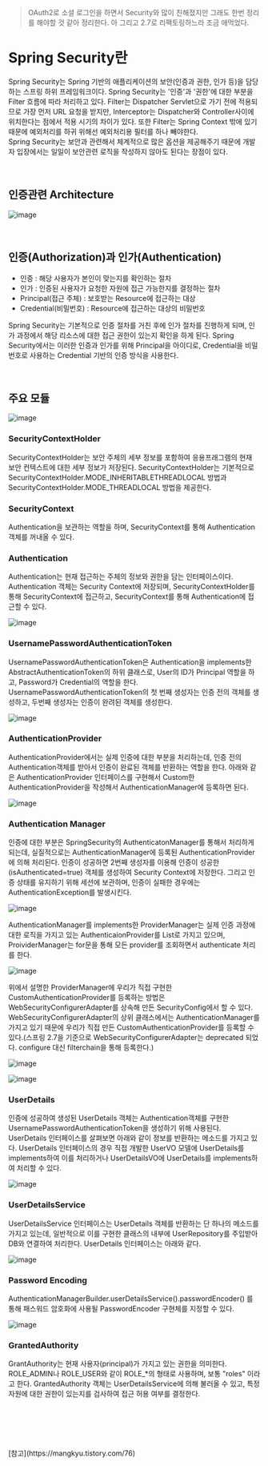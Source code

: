 > OAuth2로 소셜 로그인을 하면서 Security와 많이 친해졌지만 그래도 한번 정리를 해야할 것 같아 정리한다. 아 그리고 2.7로 리팩토링하느라 조금 애먹었다.

# Spring Security란
Spring Security는 Spring 기반의 애플리케이션의 보안(인증과 권한, 인가 등)을 담당하는 스프링 하위 프레임워크이다. Spring Security는 '인증'과 '권한'에 대한 부분을 Filter 흐름에 따라 처리하고 있다. Filter는 Dispatcher Servlet으로 가기 전에 적용되므로 가장 먼저 URL 요청을 받지만, Interceptor는 Dispatcher와 Controller사이에 위치한다는 점에서 적용 시기의 차이가 있다. 또한 Filter는 Spring Context 밖에 있기 때문에 예외처리를 하귀 위해선 예외처리용 필터를 하나 빼야한다.<br>
Spring Security는 보안과 관련해서 체계적으로 많은 옵션을 제공해주기 때문에 개발자 입장에서는 일일이 보안관련 로직을 작성하지 않아도 된다는 장점이 있다.

<br>

## 인증관련 Architecture

![image](https://user-images.githubusercontent.com/74396651/229701389-edf0a699-ef02-4741-b34b-b7a0745eaf9a.png)

<br>

## 인증(Authorization)과 인가(Authentication)
- 인증 : 해당 사용자가 본인이 맞는지를 확인하는 절차
- 인가 : 인증된 사용자가 요청한 자원에 접근 가능한지를 결정하는 절차
- Principal(접근 주체) : 보호받는 Resource에 접근하는 대상
- Credential(비밀번호) : Resource에 접근하는 대상의 비밀번호

Spring Security는 기본적으로 인증 절차를 거친 후에 인가 절차를 진행하게 되며, 인가 과정에서 해당 리소스에 대한 접근 권한이 있는지 확인을 하게 된다. Spring Security에서는 이러한 인증과 인가를 위해 Principal을 아이디로, Credential을 비밀번호로 사용하는 Credential 기반의 인증 방식을 사용한다. 

<br>

## 주요 모듈

![image](https://user-images.githubusercontent.com/74396651/229701970-1490ddb8-7236-42d8-8af4-029e6a930725.png)

### SecurityContextHolder
SecurityContextHolder는 보안 주체의 세부 정보를 포함하여 응용프래그램의 현재 보안 컨텍스트에 대한 세부 정보가 저장된다. SecurityContextHolder는 기본적으로 SecurityContextHolder.MODE_INHERITABLETHREADLOCAL 방법과 SecurityContextHolder.MODE_THREADLOCAL 방법을 제공한다.

 

### SecurityContext
Authentication을 보관하는 역할을 하며, SecurityContext를 통해 Authentication 객체를 꺼내올 수 있다.

 

### Authentication 
Authentication는 현재 접근하는 주체의 정보와 권한을 담는 인터페이스이다. Authentication 객체는 Security Context에 저장되며, SecurityContextHolder를 통해 SecurityContext에 접근하고, SecurityContext를 통해 Authentication에 접근할 수 있다.

![image](https://user-images.githubusercontent.com/74396651/229702789-2beea5a2-2627-4e18-9ec8-ccf7236a8668.png)


### UsernamePasswordAuthenticationToken
UsernamePasswordAuthenticationToken은 Authentication을 implements한 AbstractAuthenticationToken의 하위 클래스로, User의 ID가 Principal 역할을 하고, Password가 Credential의 역할을 한다. UsernamePasswordAuthenticationToken의 첫 번째 생성자는 인증 전의 객체를 생성하고, 두번째 생성자는 인증이 완려된 객체를 생성한다.

![image](https://user-images.githubusercontent.com/74396651/229702851-9c11da54-91e2-4461-87e8-733995052dbc.png)


### AuthenticationProvider 
AuthenticationProvider에서는 실제 인증에 대한 부분을 처리하는데, 인증 전의 Authentication객체를 받아서 인증이 완료된 객체를 반환하는 역할을 한다. 아래와 같은 AuthenticationProvider 인터페이스를 구현해서 Custom한 AuthenticationProvider을 작성해서 AuthenticationManager에 등록하면 된다.

![image](https://user-images.githubusercontent.com/74396651/229702898-0ee64320-c7ea-4514-9a5a-23f1c364820d.png)


### Authentication Manager 
인증에 대한 부분은 SpringSecurity의 AuthenticatonManager를 통해서 처리하게 되는데, 실질적으로는 AuthenticationManager에 등록된 AuthenticationProvider에 의해 처리된다. 인증이 성공하면 2번째 생성자를 이용해 인증이 성공한(isAuthenticated=true) 객체를 생성하여 Security Context에 저장한다. 그리고 인증 상태를 유지하기 위해 세션에 보관하며, 인증이 실패한 경우에는 AuthenticationException를 발생시킨다.

![image](https://user-images.githubusercontent.com/74396651/229703105-e1c3daf4-a7ef-46e5-8e84-84186b240711.png)


AuthenticationManager를 implements한 ProviderManager는 실제 인증 과정에 대한 로직을 가지고 있는 AuthenticaionProvider를 List로 가지고 있으며, ProividerManager는 for문을 통해 모든 provider를 조회하면서 authenticate 처리를 한다.

![image](https://user-images.githubusercontent.com/74396651/229703891-c7f7b082-77ae-4473-8d81-4b68324ac3e8.png)

위에서 설명한 ProviderManager에 우리가 직접 구현한 CustomAuthenticationProvider를 등록하는 방법은 WebSecurityConfigurerAdapter를 상속해 만든 SecurityConfig에서 할 수 있다. WebSecurityConfigurerAdapter의 상위 클래스에서는 AuthenticationManager를 가지고 있기 때문에 우리가 직접 만든 CustomAuthenticationProvider를 등록할 수 있다.(스프링 2.7을 기준으로 WebSecurityConfigurerAdapter는 deprecated 되었다. configure 대신 filterchain을 통해 등록한다.)

![image](https://user-images.githubusercontent.com/74396651/229704056-8c9b1343-4ab1-41a6-86e1-5e377a4ed6b2.png)

![image](https://user-images.githubusercontent.com/74396651/229704955-23a557f6-4543-4ff2-8a43-45926380250b.png)


### UserDetails 
인증에 성공하여 생성된 UserDetails 객체는 Authentication객체를 구현한 UsernamePasswordAuthenticationToken을 생성하기 위해 사용된다. UserDetails 인터페이스를 살펴보면 아래와 같이 정보를 반환하는 메소드를 가지고 있다. UserDetails 인터페이스의 경우 직접 개발한 UserVO 모델에 UserDetails를 implements하여 이를 처리하거나 UserDetailsVO에 UserDetails를 implements하여 처리할 수 있다.

![image](https://user-images.githubusercontent.com/74396651/229705156-78cb1660-479a-4025-b219-3d9807f7a599.png)


### UserDetailsService 
UserDetailsService 인터페이스는 UserDetails 객체를 반환하는 단 하나의 메소드를 가지고 있는데, 일반적으로 이를 구현한 클래스의 내부에 UserRepository를 주입받아 DB와 연결하여 처리한다. UserDetails 인터페이스는 아래와 같다.

![image](https://user-images.githubusercontent.com/74396651/229705194-0cae5420-97dc-4a79-9b60-0894f7b6d6f7.png)


### Password Encoding 
AuthenticationManagerBuilder.userDetailsService().passwordEncoder() 를 통해 패스워드 암호화에 사용될 PasswordEncoder 구현체를 지정할 수 있다.

![image](https://user-images.githubusercontent.com/74396651/229705395-82563973-e781-4b17-998d-1e123090ec90.png)


### GrantedAuthority 
GrantAuthority는 현재 사용자(principal)가 가지고 있는 권한을 의미한다. ROLE_ADMIN나 ROLE_USER와 같이 ROLE_*의 형태로 사용하며, 보통 "roles" 이라고 한다. GrantedAuthority 객체는 UserDetailsService에 의해 불러올 수 있고, 특정 자원에 대한 권한이 있는지를 검사하여 접근 허용 여부를 결정한다.






<br>
<br>
<br>
<br>
<br>
[참고](https://mangkyu.tistory.com/76)



